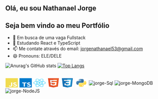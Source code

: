 ## Olá, eu sou Nathanael Jorge
## Seja bem vindo ao meu Portfólio

- 🔭 Em busca de uma vaga Fullstack
- 🌱 Estudando React e TypeScript
- 📫 Me contate através do email: jorgenathanael53@gmail.com
- 😄 Pronouns: ELE/DELE
  
 ![Anurag's GitHub stats](https://github-readme-stats.vercel.app/api?username=desv-jorge&show_icons=true&theme=radical)
 [![Top Langs](https://github-readme-stats.vercel.app/api/top-langs/?username=Torfyz&layout=donut)](https://github.com/desv-jorge/github-readme-stats)
 
<div style="display: inline_block"><br>
  <img align="center" alt="jorge-Js" height="30" width="40" src="https://raw.githubusercontent.com/devicons/devicon/master/icons/javascript/javascript-plain.svg">
  <img align="center" alt="jorge-Ts" height="30" width="40" src="https://raw.githubusercontent.com/devicons/devicon/master/icons/typescript/typescript-plain.svg">
  <img align="center" alt="jorge-React" height="30" width="40" src="https://raw.githubusercontent.com/devicons/devicon/master/icons/react/react-original.svg">
  <img align="center" alt="jorge-HTML" height="30" width="40" src="https://raw.githubusercontent.com/devicons/devicon/master/icons/html5/html5-original.svg">
  <img align="center" alt="jorge-CSS" height="30" width="40" src="https://raw.githubusercontent.com/devicons/devicon/master/icons/css3/css3-original.svg">
  <img align="center" alt="jorge-Python" height="30" width="40" src="https://raw.githubusercontent.com/devicons/devicon/master/icons/python/python-original.svg">
  <img align="center" alt="jorge-Sql" height="30" width="40" src="https://cdn.jsdelivr.net/gh/devicons/devicon@latest/icons/azuresqldatabase/azuresqldatabase-original.svg">
  <img align="center" alt="jorge-MongoDB" height="30" width="40" src="https://cdn.jsdelivr.net/gh/devicons/devicon@latest/icons/mongodb/mongodb-original-wordmark.svg">
  <img align="center" alt="jorge-NodeJS" height="30" width="40" src="https://cdn.jsdelivr.net/gh/devicons/devicon@latest/icons/nodejs/nodejs-original-wordmark.svg">
</div>
